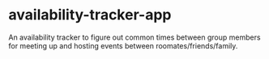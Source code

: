 # availability-tracker-app
An availability tracker to figure out common times between group members for meeting up and hosting events between roomates/friends/family.
